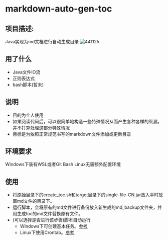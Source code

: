 # markdown-auto-gen-toc
## 项目描述:
Java实现为md文档进行自动生成目录
![441125](https://user-images.githubusercontent.com/81243518/162879657-c5a00d62-4b9a-4445-aa74-cdfb25679135.jpg)
## 用了什么
- Java文件IO流
- 正则表达式
- bash脚本(暂未)
## 说明
- 目的为个人使用
- 如果阅读代码后，可以很简单地构造一些特殊情况从而产生各种各样的纰漏，并不打算处理这部分特殊情况
- 目标是为依照正常规范书写的markdown文件添加或更新目录
## 环境要求
Windows下装有WSL或者Git Bash
Linux无需额外配置环境
## 使用
- 将原始目录下的create_toc.sh和target目录下的single-file-CN.jar放入平时放置md文件的目录下。
- 运行脚本，会将原有的md文件进行备份放入新生成的md_backup文件夹，并用生成toc的md文件替换原有文件。
- (可以选择是否进行该步骤)脚本自动运行
  - Windows下可创建基本任务。[参考](https://cloud.tencent.com/developer/article/1528138)
  - Linux下使用Crontab。[参考](https://www.runoob.com/w3cnote/linux-crontab-tasks.html)
